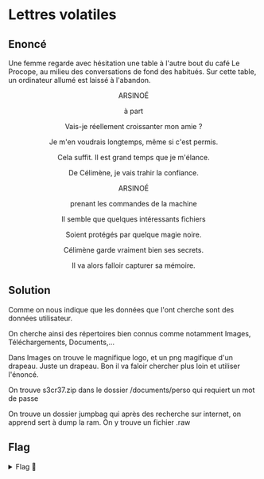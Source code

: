 # Lettres volatiles

## Enoncé
Une femme regarde avec hésitation une table à l'autre bout du café Le Procope, au milieu des conversations de fond des habitués. Sur cette table, un ordinateur allumé est laissé à l'abandon.

<div style="text-align:center;">
<p>
ARSINOÉ
</p>

<p>à part</p>

<p>Vais-je réellement croissanter mon amie ?</p>

<p>Je m'en voudrais longtemps, même si c'est permis.</p>

<p>Cela suffit. Il est grand temps que je m'élance.</p>

<p>De Célimène, je vais trahir la confiance.</p>

<p>ARSINOÉ</p>

<p>prenant les commandes de la machine</p>

<p>Il semble que quelques intéressants fichiers</p>

<p>Soient protégés par quelque magie noire.</p>

<p>Célimène garde vraiment bien ses secrets.</p>

<p>Il va alors falloir capturer sa mémoire.</p>
</div>


## Solution

Comme on nous indique que les données que l'ont cherche sont des données utilisateur.

On cherche ainsi des répertoires bien connus comme notamment Images, Téléchargements, Documents,...

Dans Images on trouve le magnifique logo, et un png magifique d'un drapeau. Juste un drapeau. Bon il va faloir chercher plus loin et utiliser l'énoncé.

On trouve s3cr37.zip dans le dossier /documents/perso qui requiert un mot de passe

On trouve un dossier jumpbag qui après des recherche sur internet, on apprend sert à dump la ram. On y trouve un fichier .raw


## Flag

<details>
<summary> Flag 🚩</summary>

```
404CTF{K8S_checkpoints_utile_pour_le_forensic}
```